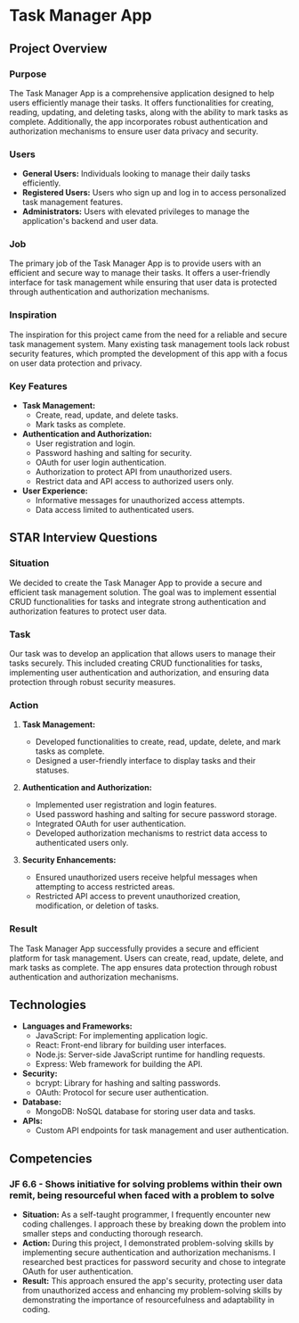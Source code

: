 # Task Manager App

## Project Overview

### Purpose
The Task Manager App is a comprehensive application designed to help users efficiently manage their tasks. It offers functionalities for creating, reading, updating, and deleting tasks, along with the ability to mark tasks as complete. Additionally, the app incorporates robust authentication and authorization mechanisms to ensure user data privacy and security.

### Users
- **General Users:** Individuals looking to manage their daily tasks efficiently.
- **Registered Users:** Users who sign up and log in to access personalized task management features.
- **Administrators:** Users with elevated privileges to manage the application's backend and user data.

### Job
The primary job of the Task Manager App is to provide users with an efficient and secure way to manage their tasks. It offers a user-friendly interface for task management while ensuring that user data is protected through authentication and authorization mechanisms.

### Inspiration
The inspiration for this project came from the need for a reliable and secure task management system. Many existing task management tools lack robust security features, which prompted the development of this app with a focus on user data protection and privacy.

### Key Features
- **Task Management:**
  - Create, read, update, and delete tasks.
  - Mark tasks as complete.
- **Authentication and Authorization:**
  - User registration and login.
  - Password hashing and salting for security.
  - OAuth for user login authentication.
  - Authorization to protect API from unauthorized users.
  - Restrict data and API access to authorized users only.
- **User Experience:**
  - Informative messages for unauthorized access attempts.
  - Data access limited to authenticated users.

## STAR Interview Questions

### Situation
We decided to create the Task Manager App to provide a secure and efficient task management solution. The goal was to implement essential CRUD functionalities for tasks and integrate strong authentication and authorization features to protect user data.

### Task
Our task was to develop an application that allows users to manage their tasks securely. This included creating CRUD functionalities for tasks, implementing user authentication and authorization, and ensuring data protection through robust security measures.

### Action
1. **Task Management:**
   - Developed functionalities to create, read, update, delete, and mark tasks as complete.
   - Designed a user-friendly interface to display tasks and their statuses.

2. **Authentication and Authorization:**
   - Implemented user registration and login features.
   - Used password hashing and salting for secure password storage.
   - Integrated OAuth for user authentication.
   - Developed authorization mechanisms to restrict data access to authenticated users only.

3. **Security Enhancements:**
   - Ensured unauthorized users receive helpful messages when attempting to access restricted areas.
   - Restricted API access to prevent unauthorized creation, modification, or deletion of tasks.

### Result
The Task Manager App successfully provides a secure and efficient platform for task management. Users can create, read, update, delete, and mark tasks as complete. The app ensures data protection through robust authentication and authorization mechanisms.

## Technologies

- **Languages and Frameworks:**
  - JavaScript: For implementing application logic.
  - React: Front-end library for building user interfaces.
  - Node.js: Server-side JavaScript runtime for handling requests.
  - Express: Web framework for building the API.
- **Security:**
  - bcrypt: Library for hashing and salting passwords.
  - OAuth: Protocol for secure user authentication.
- **Database:**
  - MongoDB: NoSQL database for storing user data and tasks.
- **APIs:**
  - Custom API endpoints for task management and user authentication.

## Competencies

### JF 6.6 - Shows initiative for solving problems within their own remit, being resourceful when faced with a problem to solve
- **Situation:** As a self-taught programmer, I frequently encounter new coding challenges. I approach these by breaking down the problem into smaller steps and conducting thorough research.
- **Action:** During this project, I demonstrated problem-solving skills by implementing secure authentication and authorization mechanisms. I researched best practices for password security and chose to integrate OAuth for user authentication.
- **Result:** This approach ensured the app's security, protecting user data from unauthorized access and enhancing my problem-solving skills by demonstrating the importance of resourcefulness and adaptability in coding.

